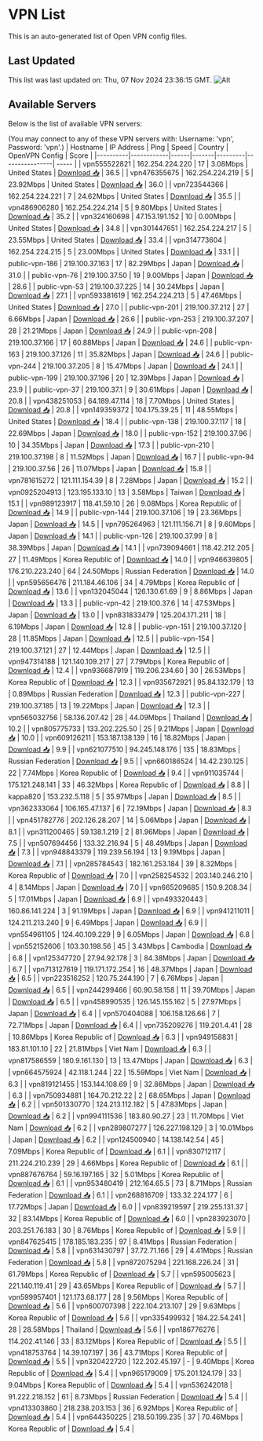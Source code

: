 # VPN List

This is an auto-generated list of Open VPN config files.

## Last Updated

This list was last updated on: Thu, 07 Nov 2024 23:36:15 GMT.
![Alt](https://repobeats.axiom.co/api/embed/186b98318ef1479477931607c1ad7d823f12451f.svg "Repobeats analytics image")

## Available Servers

Below is the list of available VPN servers:

(You may connect to any of these VPN servers with: Username: 'vpn', Password: 'vpn'.)
| Hostname | IP Address | Ping | Speed | Country | OpenVPN Config | Score |
|----------|------------|------|-------|---------|----------------| ----- |
| vpn555522821 | 162.254.224.220 | 17 | 3.08Mbps | United States | [Download 📥](./configs/server_0_US.ovpn) | 36.5 |
| vpn476355675 | 162.254.224.219 | 5 | 23.92Mbps | United States | [Download 📥](./configs/server_1_US.ovpn) | 36.0 |
| vpn723544366 | 162.254.224.221 | 7 | 24.62Mbps | United States | [Download 📥](./configs/server_2_US.ovpn) | 35.5 |
| vpn486906280 | 162.254.224.214 | 5 | 9.80Mbps | United States | [Download 📥](./configs/server_3_US.ovpn) | 35.2 |
| vpn324160698 | 47.153.191.152 | 10 | 0.00Mbps | United States | [Download 📥](./configs/server_4_US.ovpn) | 34.8 |
| vpn301447651 | 162.254.224.217 | 5 | 23.55Mbps | United States | [Download 📥](./configs/server_5_US.ovpn) | 33.4 |
| vpn314773604 | 162.254.224.215 | 5 | 23.00Mbps | United States | [Download 📥](./configs/server_6_US.ovpn) | 33.1 |
| public-vpn-186 | 219.100.37.163 | 17 | 82.29Mbps | Japan | [Download 📥](./configs/server_7_JP.ovpn) | 31.0 |
| public-vpn-76 | 219.100.37.50 | 19 | 9.00Mbps | Japan | [Download 📥](./configs/server_8_JP.ovpn) | 28.6 |
| public-vpn-53 | 219.100.37.225 | 14 | 30.24Mbps | Japan | [Download 📥](./configs/server_9_JP.ovpn) | 27.1 |
| vpn593381619 | 162.254.224.213 | 5 | 47.46Mbps | United States | [Download 📥](./configs/server_10_US.ovpn) | 27.0 |
| public-vpn-201 | 219.100.37.212 | 27 | 6.66Mbps | Japan | [Download 📥](./configs/server_11_JP.ovpn) | 26.6 |
| public-vpn-253 | 219.100.37.207 | 28 | 21.21Mbps | Japan | [Download 📥](./configs/server_12_JP.ovpn) | 24.9 |
| public-vpn-208 | 219.100.37.166 | 17 | 60.88Mbps | Japan | [Download 📥](./configs/server_13_JP.ovpn) | 24.6 |
| public-vpn-163 | 219.100.37.126 | 11 | 35.82Mbps | Japan | [Download 📥](./configs/server_14_JP.ovpn) | 24.6 |
| public-vpn-244 | 219.100.37.205 | 8 | 15.47Mbps | Japan | [Download 📥](./configs/server_15_JP.ovpn) | 24.1 |
| public-vpn-199 | 219.100.37.196 | 20 | 12.39Mbps | Japan | [Download 📥](./configs/server_16_JP.ovpn) | 23.9 |
| public-vpn-37 | 219.100.37.1 | 9 | 30.61Mbps | Japan | [Download 📥](./configs/server_17_JP.ovpn) | 20.8 |
| vpn438251053 | 64.189.47.114 | 18 | 7.70Mbps | United States | [Download 📥](./configs/server_18_US.ovpn) | 20.8 |
| vpn149359372 | 104.175.39.25 | 11 | 48.55Mbps | United States | [Download 📥](./configs/server_19_US.ovpn) | 18.4 |
| public-vpn-138 | 219.100.37.117 | 18 | 22.69Mbps | Japan | [Download 📥](./configs/server_20_JP.ovpn) | 18.0 |
| public-vpn-152 | 219.100.37.96 | 10 | 34.35Mbps | Japan | [Download 📥](./configs/server_21_JP.ovpn) | 17.3 |
| public-vpn-210 | 219.100.37.198 | 8 | 11.52Mbps | Japan | [Download 📥](./configs/server_22_JP.ovpn) | 16.7 |
| public-vpn-94 | 219.100.37.56 | 26 | 11.07Mbps | Japan | [Download 📥](./configs/server_23_JP.ovpn) | 15.8 |
| vpn781615272 | 121.111.154.39 | 8 | 7.28Mbps | Japan | [Download 📥](./configs/server_24_JP.ovpn) | 15.2 |
| vpn0925204913 | 123.195.133.10 | 13 | 3.58Mbps | Taiwan | [Download 📥](./configs/server_25_TW.ovpn) | 15.1 |
| vpn989123917 | 118.41.59.10 | 26 | 9.08Mbps | Korea Republic of | [Download 📥](./configs/server_26_KR.ovpn) | 14.9 |
| public-vpn-144 | 219.100.37.106 | 19 | 23.36Mbps | Japan | [Download 📥](./configs/server_27_JP.ovpn) | 14.5 |
| vpn795264963 | 121.111.156.71 | 8 | 9.60Mbps | Japan | [Download 📥](./configs/server_28_JP.ovpn) | 14.1 |
| public-vpn-126 | 219.100.37.99 | 8 | 38.39Mbps | Japan | [Download 📥](./configs/server_29_JP.ovpn) | 14.1 |
| vpn739094661 | 118.42.212.205 | 27 | 11.49Mbps | Korea Republic of | [Download 📥](./configs/server_30_KR.ovpn) | 14.0 |
| vpn946639805 | 176.210.223.240 | 64 | 24.50Mbps | Russian Federation | [Download 📥](./configs/server_31_RU.ovpn) | 14.0 |
| vpn595656476 | 211.184.46.106 | 34 | 4.79Mbps | Korea Republic of | [Download 📥](./configs/server_32_KR.ovpn) | 13.6 |
| vpn132045044 | 126.130.61.69 | 9 | 8.86Mbps | Japan | [Download 📥](./configs/server_33_JP.ovpn) | 13.3 |
| public-vpn-42 | 219.100.37.6 | 14 | 47.53Mbps | Japan | [Download 📥](./configs/server_34_JP.ovpn) | 13.0 |
| vpn831833479 | 125.204.171.211 | 18 | 6.19Mbps | Japan | [Download 📥](./configs/server_35_JP.ovpn) | 12.8 |
| public-vpn-151 | 219.100.37.120 | 28 | 11.85Mbps | Japan | [Download 📥](./configs/server_36_JP.ovpn) | 12.5 |
| public-vpn-154 | 219.100.37.121 | 27 | 12.44Mbps | Japan | [Download 📥](./configs/server_37_JP.ovpn) | 12.5 |
| vpn947314188 | 121.140.109.217 | 27 | 7.79Mbps | Korea Republic of | [Download 📥](./configs/server_38_KR.ovpn) | 12.4 |
| vpn936687919 | 119.206.234.60 | 30 | 26.53Mbps | Korea Republic of | [Download 📥](./configs/server_39_KR.ovpn) | 12.3 |
| vpn935672921 | 95.84.132.179 | 13 | 0.89Mbps | Russian Federation | [Download 📥](./configs/server_40_RU.ovpn) | 12.3 |
| public-vpn-227 | 219.100.37.185 | 13 | 19.22Mbps | Japan | [Download 📥](./configs/server_41_JP.ovpn) | 12.3 |
| vpn565032756 | 58.136.207.42 | 28 | 44.09Mbps | Thailand | [Download 📥](./configs/server_42_TH.ovpn) | 10.2 |
| vpn805775733 | 133.202.225.50 | 25 | 9.21Mbps | Japan | [Download 📥](./configs/server_43_JP.ovpn) | 10.0 |
| vpn609126211 | 153.187.138.139 | 16 | 18.82Mbps | Japan | [Download 📥](./configs/server_44_JP.ovpn) | 9.9 |
| vpn621077510 | 94.245.148.176 | 135 | 18.83Mbps | Russian Federation | [Download 📥](./configs/server_45_RU.ovpn) | 9.5 |
| vpn660186524 | 14.42.230.125 | 22 | 7.74Mbps | Korea Republic of | [Download 📥](./configs/server_46_KR.ovpn) | 9.4 |
| vpn911035744 | 175.121.248.141 | 33 | 46.32Mbps | Korea Republic of | [Download 📥](./configs/server_47_KR.ovpn) | 8.8 |
| kappa820 | 153.232.5.118 | 5 | 35.97Mbps | Japan | [Download 📥](./configs/server_48_JP.ovpn) | 8.5 |
| vpn362333064 | 106.165.47.137 | 6 | 72.19Mbps | Japan | [Download 📥](./configs/server_49_JP.ovpn) | 8.3 |
| vpn451782776 | 202.126.28.207 | 14 | 5.06Mbps | Japan | [Download 📥](./configs/server_50_JP.ovpn) | 8.1 |
| vpn311200465 | 59.138.1.219 | 2 | 81.96Mbps | Japan | [Download 📥](./configs/server_51_JP.ovpn) | 7.5 |
| vpn507694456 | 133.32.216.94 | 5 | 48.49Mbps | Japan | [Download 📥](./configs/server_52_JP.ovpn) | 7.3 |
| vpn948843379 | 119.239.56.194 | 13 | 9.19Mbps | Japan | [Download 📥](./configs/server_53_JP.ovpn) | 7.1 |
| vpn285784543 | 182.161.253.184 | 39 | 8.32Mbps | Korea Republic of | [Download 📥](./configs/server_54_KR.ovpn) | 7.0 |
| vpn258254532 | 203.140.246.210 | 4 | 8.14Mbps | Japan | [Download 📥](./configs/server_55_JP.ovpn) | 7.0 |
| vpn665209685 | 150.9.208.34 | 5 | 17.01Mbps | Japan | [Download 📥](./configs/server_56_JP.ovpn) | 6.9 |
| vpn493320443 | 160.86.141.224 | 3 | 91.19Mbps | Japan | [Download 📥](./configs/server_57_JP.ovpn) | 6.9 |
| vpn941211011 | 124.211.213.240 | 9 | 6.49Mbps | Japan | [Download 📥](./configs/server_58_JP.ovpn) | 6.9 |
| vpn554961105 | 124.40.109.229 | 9 | 6.05Mbps | Japan | [Download 📥](./configs/server_59_JP.ovpn) | 6.8 |
| vpn552152606 | 103.30.198.56 | 45 | 3.43Mbps | Cambodia | [Download 📥](./configs/server_60_KH.ovpn) | 6.8 |
| vpn125347720 | 27.94.92.178 | 3 | 84.38Mbps | Japan | [Download 📥](./configs/server_61_JP.ovpn) | 6.7 |
| vpn713127619 | 119.171.172.254 | 16 | 48.37Mbps | Japan | [Download 📥](./configs/server_62_JP.ovpn) | 6.5 |
| vpn223516252 | 120.75.244.190 | 7 | 6.76Mbps | Japan | [Download 📥](./configs/server_63_JP.ovpn) | 6.5 |
| vpn244299466 | 60.90.58.158 | 11 | 39.70Mbps | Japan | [Download 📥](./configs/server_64_JP.ovpn) | 6.5 |
| vpn458990535 | 126.145.155.162 | 5 | 27.97Mbps | Japan | [Download 📥](./configs/server_65_JP.ovpn) | 6.4 |
| vpn570404088 | 106.158.126.66 | 7 | 72.71Mbps | Japan | [Download 📥](./configs/server_66_JP.ovpn) | 6.4 |
| vpn735209276 | 119.201.4.41 | 28 | 10.86Mbps | Korea Republic of | [Download 📥](./configs/server_67_KR.ovpn) | 6.3 |
| vpn949158831 | 183.81.101.10 | 22 | 21.81Mbps | Viet Nam | [Download 📥](./configs/server_68_VN.ovpn) | 6.3 |
| vpn817586559 | 180.9.161.130 | 13 | 13.47Mbps | Japan | [Download 📥](./configs/server_69_JP.ovpn) | 6.3 |
| vpn664575924 | 42.118.1.244 | 22 | 15.59Mbps | Viet Nam | [Download 📥](./configs/server_70_VN.ovpn) | 6.3 |
| vpn819121455 | 153.144.108.69 | 9 | 32.86Mbps | Japan | [Download 📥](./configs/server_71_JP.ovpn) | 6.3 |
| vpn750934881 | 164.70.212.22 | 2 | 68.65Mbps | Japan | [Download 📥](./configs/server_72_JP.ovpn) | 6.2 |
| vpn501330770 | 124.213.112.182 | 5 | 47.83Mbps | Japan | [Download 📥](./configs/server_73_JP.ovpn) | 6.2 |
| vpn994111536 | 183.80.90.27 | 23 | 11.70Mbps | Viet Nam | [Download 📥](./configs/server_74_VN.ovpn) | 6.2 |
| vpn289807277 | 126.227.198.129 | 3 | 10.01Mbps | Japan | [Download 📥](./configs/server_75_JP.ovpn) | 6.2 |
| vpn124500940 | 14.138.142.54 | 45 | 7.09Mbps | Korea Republic of | [Download 📥](./configs/server_76_KR.ovpn) | 6.1 |
| vpn830712117 | 211.224.210.239 | 29 | 4.66Mbps | Korea Republic of | [Download 📥](./configs/server_77_KR.ovpn) | 6.1 |
| vpn887676764 | 59.16.197.165 | 32 | 5.01Mbps | Korea Republic of | [Download 📥](./configs/server_78_KR.ovpn) | 6.1 |
| vpn953480419 | 212.164.65.5 | 73 | 8.71Mbps | Russian Federation | [Download 📥](./configs/server_79_RU.ovpn) | 6.1 |
| vpn268816709 | 133.32.224.177 | 6 | 17.72Mbps | Japan | [Download 📥](./configs/server_80_JP.ovpn) | 6.0 |
| vpn839219597 | 219.255.131.37 | 32 | 83.14Mbps | Korea Republic of | [Download 📥](./configs/server_81_KR.ovpn) | 6.0 |
| vpn283923070 | 203.251.76.183 | 30 | 8.76Mbps | Korea Republic of | [Download 📥](./configs/server_82_KR.ovpn) | 5.9 |
| vpn847625415 | 178.185.183.235 | 97 | 8.41Mbps | Russian Federation | [Download 📥](./configs/server_83_RU.ovpn) | 5.8 |
| vpn631430797 | 37.72.71.166 | 29 | 4.41Mbps | Russian Federation | [Download 📥](./configs/server_84_RU.ovpn) | 5.8 |
| vpn872075294 | 221.168.226.24 | 31 | 61.79Mbps | Korea Republic of | [Download 📥](./configs/server_85_KR.ovpn) | 5.7 |
| vpn595005623 | 221.140.119.41 | 29 | 43.65Mbps | Korea Republic of | [Download 📥](./configs/server_86_KR.ovpn) | 5.7 |
| vpn599957401 | 121.173.68.177 | 28 | 9.56Mbps | Korea Republic of | [Download 📥](./configs/server_87_KR.ovpn) | 5.6 |
| vpn600707398 | 222.104.213.107 | 29 | 9.63Mbps | Korea Republic of | [Download 📥](./configs/server_88_KR.ovpn) | 5.6 |
| vpn335499932 | 184.22.54.241 | 28 | 28.58Mbps | Thailand | [Download 📥](./configs/server_89_TH.ovpn) | 5.6 |
| vpn186776276 | 114.202.41.146 | 33 | 83.12Mbps | Korea Republic of | [Download 📥](./configs/server_90_KR.ovpn) | 5.5 |
| vpn418753764 | 14.39.107.197 | 36 | 43.71Mbps | Korea Republic of | [Download 📥](./configs/server_91_KR.ovpn) | 5.5 |
| vpn320422720 | 122.202.45.197 | - | 9.40Mbps | Korea Republic of | [Download 📥](./configs/server_92_KR.ovpn) | 5.4 |
| vpn965179009 | 175.201.124.179 | 33 | 9.04Mbps | Korea Republic of | [Download 📥](./configs/server_93_KR.ovpn) | 5.4 |
| vpn536242018 | 91.222.218.152 | 61 | 8.73Mbps | Russian Federation | [Download 📥](./configs/server_94_RU.ovpn) | 5.4 |
| vpn413303860 | 218.238.203.153 | 36 | 6.92Mbps | Korea Republic of | [Download 📥](./configs/server_95_KR.ovpn) | 5.4 |
| vpn644350225 | 218.50.199.235 | 37 | 70.46Mbps | Korea Republic of | [Download 📥](./configs/server_96_KR.ovpn) | 5.4 |
